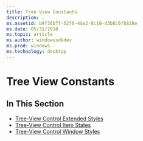 ```yaml
---
title: Tree View Constants
description: .
ms.assetid: b9f36b7f-52f0-4de2-8c10-d3b8c6f8828e
ms.date: 05/31/2018
ms.topic: article
ms.author: windowssdkdev
ms.prod: windows
ms.technology: desktop
---
```


# Tree View Constants

## In This Section

-   [Tree-View Control Extended Styles](tree-view-control-window-extended-styles.md)
-   [Tree-View Control Item States](tree-view-control-item-states.md)
-   [Tree-View Control Window Styles](tree-view-control-window-styles.md)

 

 




